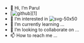 - 👋 Hi, I’m Parul
- [![github](https://www.ansible.com/hubfs/2017_Images/BrandPage/Brand-Assets/Community/Ansible-Mark-RGB_Pool.svg)][1]
- 👀 I’m interested in ![svg-50x50](https://www.ansible.com/hubfs/2017_Images/BrandPage/Brand-Assets/Community/Ansible-Mark-RGB_Pool.svg)
- 🌱 I’m currently learning ...
- 💞️ I’m looking to collaborate on ...
- 📫 How to reach me ...

<!---
ParulArinTech/ParulArinTech is a ✨ special ✨ repository because its `README.md` (this file) appears on your GitHub profile.
You can click the Preview link to take a look at your changes.
--->
